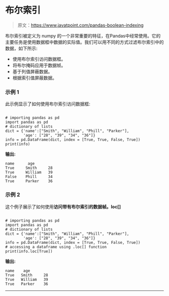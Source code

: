 # 布尔索引

> 原文：<https://www.javatpoint.com/pandas-boolean-indexing>

布尔索引被定义为 numpy 的一个非常重要的特征，在Pandas中经常使用。它的主要任务是使用数据框中数据的实际值。我们可以用不同的方式过滤布尔索引中的数据，如下所示:

*   使用布尔索引访问数据框。
*   将布尔掩码应用于数据帧。
*   基于列值屏蔽数据。
*   根据索引值屏蔽数据。

### 示例 1

此示例显示了如何使用布尔索引访问数据框:

```

# importing pandas as pd
import pandas as pd
# dictionary of lists 
dict = {'name':["Smith", "William", "Phill", "Parker"], 
        'age': ["28", "39", "34", "36"]} 
info = pd.DataFrame(dict, index = [True, True, False, True]) 
print(info)

```

**输出:**

```
name      age
True     Smith     28
True     William   39
False    Phill     34
True     Parker    36

```

### 示例 2

这个例子展示了如何使用**访问带有布尔索引的数据帧。loc[]**

```

# importing pandas as pd
import pandas as pd
# dictionary of lists 
dict = {'name':["Smith", "William", "Phill", "Parker"], 
        'age': ["28", "39", "34", "36"]} 
info = pd.DataFrame(dict, index = [True, True, False, True]) 
# accessing a dataframe using .loc[] function  
print(info.loc[True])

```

**输出:**

```
name    age
True   Smith     28
True   William   39
True   Parker    36

```

* * *